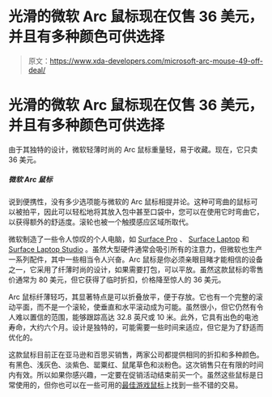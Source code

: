 # 光滑的微软 Arc 鼠标现在仅售 36 美元，并且有多种颜色可供选择

> 原文：<https://www.xda-developers.com/microsoft-arc-mouse-49-off-deal/>

# 光滑的微软 Arc 鼠标现在仅售 36 美元，并且有多种颜色可供选择

由于其独特的设计，微软轻薄时尚的 Arc 鼠标重量轻，易于收藏。现在，它只卖 36 美元。

##### 微软 Arc 鼠标

说到便携性，没有多少选项能与微软的 Arc 鼠标相提并论。这种可弯曲的鼠标可以被拍平，因此可以轻松地将其放入包中甚至口袋中，您可以在使用它时弯曲它，以获得额外的舒适度。滚轮也被一个触摸感应区域所取代。

微软制造了一些令人惊叹的个人电脑，如 [Surface Pro](https://www.xda-developers.com/surface-pro-9-5g-review/) 、 [Surface Laptop](https://www.xda-developers.com/surface-laptop-5-review/) 和 [Surface Laptop Studio](https://www.xda-developers.com/surface-laptop-studio-review/) 。虽然大型硬件通常会吸引所有的注意力，但微软也生产一系列配件，其中一些相当令人兴奋。Arc 鼠标是你必须亲眼目睹才能相信的设备之一，它采用了纤薄时尚的设计，如果需要打包，可以平放。虽然这款鼠标的零售价通常为 80 美元，但它获得了临时折扣，价格降至惊人的 36 美元。

Arc 鼠标纤薄轻巧，其显著特点是可以折叠放平，便于存放。它也有一个完整的滚动平面，而不是一个滚轮，使垂直和水平滚动成为可能。虽然很小，但它仍然有令人难以置信的范围，能够跟踪高达 32.8 英尺或 10 米。此外，它具有出色的电池寿命，大约六个月。设计是独特的，可能需要一些时间来适应，但它是为了舒适而优化的。

这款鼠标目前正在亚马逊和百思买销售，两家公司都提供相同的折扣和多种颜色。有黑色、浅灰色、淡紫色、罂粟红、鼠尾草色和淡粉色。这次销售只在有限的时间内有效。所以如果你感兴趣，一定要在促销活动结束前买一个。虽然这些鼠标是日常使用的，但你也可以在一些可用的[最佳游戏鼠标](https://www.xda-developers.com/best-gaming-mouse/)上找到一些不错的交易。